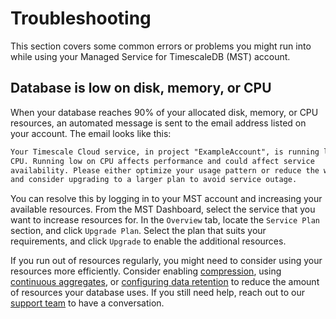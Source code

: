 # Troubleshooting
This section covers some common errors or problems you might run into while
using your Managed Service for TimescaleDB (MST) account.

## Database is low on disk, memory, or CPU
When your database reaches 90% of your allocated disk, memory, or CPU resources,
an automated message is sent to the email address listed on your account. The
email looks like this:

```txt
Your Timescale Cloud service, in project "ExampleAccount", is running low on
CPU. Running low on CPU affects performance and could affect service
availability. Please either optimize your usage pattern or reduce the workload,
and consider upgrading to a larger plan to avoid service outage.
```

You can resolve this by logging in to your MST account and increasing your
available resources. From the MST Dashboard, select the service that you want to
increase resources for. In the `Overview` tab, locate the `Service Plan`
section, and click `Upgrade Plan`. Select the plan that suits your requirements,
and click `Upgrade` to enable the additional resources.

If you run out of resources regularly, you might need to consider using your
resources more efficiently. Consider enabling [compression][howto-compression],
using [continuous aggregates][howto-caggs], or
[configuring data retention][howto-dataretention] to reduce the amount of
resources your database uses. If you still need help, reach out to our [support
team][timescale-support] to have a conversation.

[howto-compression]: timescaledb/how-to-guides/compression
[howto-caggs]: timescaledb/how-to-guides/continuous-aggregates
[howto-dataretention]: timescaledb/how-to-guides/data-retention
[timescale-support]: https://www.timescale.com/support
